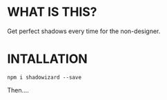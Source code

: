 # WHAT IS THIS?

Get perfect shadows every time for the non-designer.

# INTALLATION

`npm i shadowizard --save`

Then....